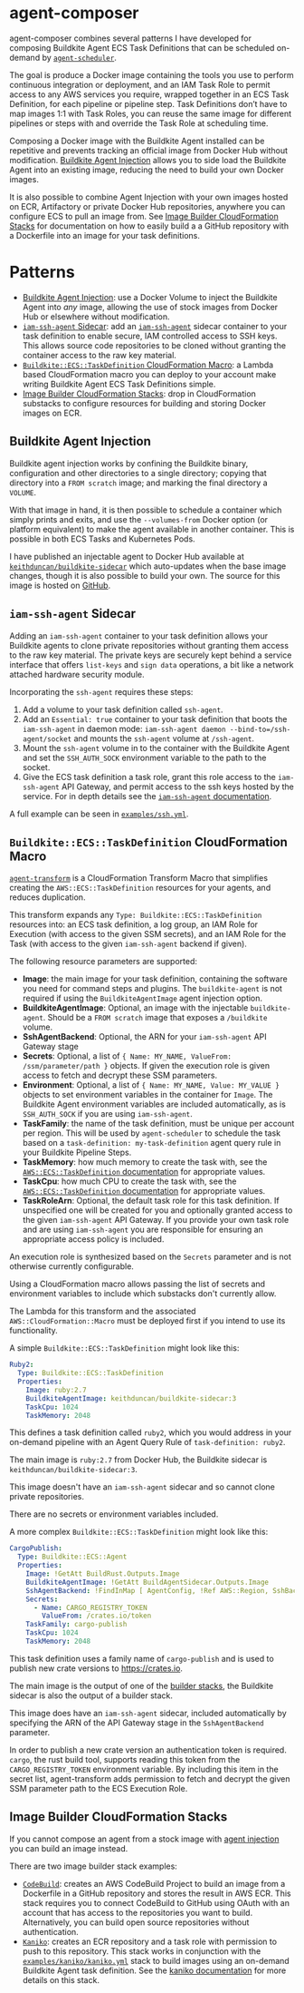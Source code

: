 # agent-composer

agent-composer combines several patterns I have developed for composing
Buildkite Agent ECS Task Definitions that can be scheduled on-demand by
[`agent-scheduler`](../agent-scheduler).

The goal is produce a Docker image containing the tools you use to perform
continuous integration or deployment, and an IAM Task Role to permit access to
any AWS services you require, wrapped together in an ECS Task Definition, for
each pipeline or pipeline step. Task Definitions don’t have to map images 1:1
with Task Roles, you can reuse the same image for different pipelines or steps
with and override the Task Role at scheduling time.

Composing a Docker image with the Buildkite Agent installed can be repetitive
and prevents tracking an official image from Docker Hub without modification.
[Buildkite Agent Injection](#buildkite-agent-injection) allows you to side load
the Buildkite Agent into an existing image, reducing the need to build your own
Docker images.

It is also possible to combine Agent Injection with your own images hosted on
ECR, Artifactory or private Docker Hub repositories, anywhere you can configure
ECS to pull an image from. See [Image Builder CloudFormation Stacks](#image-builder-cloudformation-stacks)
for documentation on how to easily build a a GitHub repository with a Dockerfile
into an image for your task definitions.

# Patterns

- [Buildkite Agent Injection](#buildkite-agent-injection): use a Docker Volume
to inject the Buildkite Agent into _any_ image, allowing the use of stock images
from Docker Hub or elsewhere without modification.
- [`iam-ssh-agent` Sidecar](#iam-ssh-agent-sidecar): add an
[`iam-ssh-agent`](https://github.com/keithduncan/iam-ssh-agent) sidecar
container to your task definition to enable secure, IAM controlled access to SSH
keys. This allows source code repositories to be cloned without granting the
container access to the raw key material.
- [`Buildkite::ECS::TaskDefinition` CloudFormation Macro](#buildkiteecstaskdefinition-cloudformation-macro):
a Lambda based CloudFormation macro you can deploy to your account make writing
Buildkite Agent ECS Task Definitions simple.
- [Image Builder CloudFormation Stacks](#image-builder-cloudformation-stacks):
drop in CloudFormation substacks to configure resources for building and storing
Docker images on ECR.


## Buildkite Agent Injection

Buildkite agent injection works by confining the Buildkite binary, configuration
and other directories to a single directory; copying that directory into a
`FROM scratch` image; and marking the final directory a `VOLUME`.

With that image in hand, it is then possible to schedule a container which
simply prints and exits, and use the `--volumes-from` Docker option (or platform
equivalent) to make the agent available in another container. This is possible
in both ECS Tasks and Kubernetes Pods.

I have published an injectable agent to Docker Hub available at
[`keithduncan/buildkite-sidecar`](https://hub.docker.com/r/keithduncan/buildkite-sidecar)
which auto-updates when the base image changes, though it is also possible to
build your own. The source for this image is hosted on
[GitHub](https://github.com/keithduncan/buildkite-sidecar).


## `iam-ssh-agent` Sidecar

Adding an `iam-ssh-agent` container to your task definition allows your
Buildkite agents to clone private repositories without granting them access to
the raw key material. The private keys are securely kept behind a service
interface that offers `list-keys` and `sign data` operations, a bit like a
network attached hardware security module.

Incorporating the `ssh-agent` requires these steps:

1. Add a volume to your task definition called `ssh-agent`.
1. Add an `Essential: true` container to your task definition that boots the
`iam-ssh-agent` in daemon mode: `iam-ssh-agent daemon --bind-to=/ssh-agent/socket`
and mounts the `ssh-agent` volume at `/ssh-agent`.
1. Mount the `ssh-agent` volume in to the container with the Buildkite Agent and
set the `SSH_AUTH_SOCK` environment variable to the path to the socket.
1. Give the ECS task definition a task role, grant this role access to the
`iam-ssh-agent` API Gateway, and permit access to the ssh keys hosted by the
service. For in depth details see the
[`iam-ssh-agent` documentation](http://github.com/keithduncan/iam-ssh-agent).

A full example can be seen in [`examples/ssh.yml`](examples/ssh.yml).

## `Buildkite::ECS::TaskDefinition` CloudFormation Macro

[`agent-transform`](agent-transform) is a CloudFormation Transform Macro that
simplifies creating the `AWS::ECS::TaskDefinition` resources for your agents,
and reduces duplication.

This transform expands any `Type: Buildkite::ECS::TaskDefinition` resources
into: an ECS task definition, a log group, an IAM Role for Execution (with
access to the given SSM secrets), and an IAM Role for the Task (with access to
the given `iam-ssh-agent` backend if given).

The following resource parameters are supported:

- **Image**: the main image for your task definition, containing the software
you need for command steps and plugins. The `buildkite-agent` is not required
if using the `BuildkiteAgentImage` agent injection option.
- **BuildkiteAgentImage**: Optional, an image with the injectable
`buildkite-agent`. Should be a `FROM scratch` image that exposes a `/buildkite`
volume.
- **SshAgentBackend**: Optional, the ARN for your `iam-ssh-agent` API Gateway
stage
- **Secrets**: Optional, a list of `{ Name: MY_NAME, ValueFrom: /ssm/parameter/path }`
objects. If given the execution role is given access to fetch and decrypt these
SSM parameters.
- **Environment**: Optional, a list of `{ Name: MY_NAME, Value: MY_VALUE }`
objects to set environment variables in the container for `Image`. The Buildkite
Agent environment variables are included automatically, as is `SSH_AUTH_SOCK` if
you are using `iam-ssh-agent`.
- **TaskFamily**: the name of the task definition, must be unique per account
per region. This will be used by `agent-scheduler` to schedule the task based on
a `task-definition: my-task-definition` agent query rule in your Buildkite
Pipeline Steps.
- **TaskMemory**: how much memory to create the task with, see the
[`AWS::ECS::TaskDefinition` documentation](https://docs.aws.amazon.com/AWSCloudFormation/latest/UserGuide/aws-resource-ecs-taskdefinition.html#cfn-ecs-taskdefinition-memory)
for appropriate values.
- **TaskCpu**: how much CPU to create the task with, see the
[`AWS::ECS::TaskDefinition` documentation](https://docs.aws.amazon.com/AWSCloudFormation/latest/UserGuide/aws-resource-ecs-taskdefinition.html#cfn-ecs-taskdefinition-cpu)
for appropriate values.
- **TaskRoleArn**: Optional, the default task role for this task definition.
If unspecified one will be created for you and optionally granted access to the
given `iam-ssh-agent` API Gateway. If you provide your own task role and are
using `iam-ssh-agent` you are responsible for ensuring an appropriate access
policy is included.


An execution role is synthesized based on the `Secrets` parameter and is not
otherwise currently configurable.


Using a CloudFormation macro allows passing the list of secrets and environment
variables to include which substacks don't currently allow.

The Lambda for this transform and the associated `AWS::CloudFormation::Macro`
must be deployed first if you intend to use its functionality.


A simple `Buildkite::ECS::TaskDefinition` might look like this:

```yaml
Ruby2:
  Type: Buildkite::ECS::TaskDefinition
  Properties:
    Image: ruby:2.7
    BuildkiteAgentImage: keithduncan/buildkite-sidecar:3
    TaskCpu: 1024
    TaskMemory: 2048
```

This defines a task definition called `ruby2`, which you would address in your
on-demand pipeline with an Agent Query Rule of `task-definition: ruby2`.

The main image is `ruby:2.7` from Docker Hub, the Buildkite sidecar is
`keithduncan/buildkite-sidecar:3`.

This image doesn't have an `iam-ssh-agent` sidecar and so cannot clone private
repositories.

There are no secrets or environment variables included.


A more complex `Buildkite::ECS::TaskDefinition` might look like this:

```yaml
CargoPublish:
  Type: Buildkite::ECS::Agent
  Properties:
    Image: !GetAtt BuildRust.Outputs.Image
    BuildkiteAgentImage: !GetAtt BuildAgentSidecar.Outputs.Image
    SshAgentBackend: !FindInMap [ AgentConfig, !Ref AWS::Region, SshBackend ]
    Secrets:
      - Name: CARGO_REGISTRY_TOKEN
        ValueFrom: /crates.io/token
    TaskFamily: cargo-publish
    TaskCpu: 1024
    TaskMemory: 2048
```

This task definition uses a family name of `cargo-publish` and is used to
publish new crate versions to https://crates.io.

The main image is the output of one of the [builder stacks](#builder-stacks),
the Buildkite sidecar is also the output of a builder stack.

This image does have an `iam-ssh-agent` sidecar, included automatically by
specifying the ARN of the API Gateway stage in the `SshAgentBackend` parameter.

In order to publish a new crate version an authentication token is required.
`cargo`, the rust build tool, supports reading this token from the
`CARGO_REGISTRY_TOKEN` environment variable. By including this item in the
secret list, agent-transform adds permission to fetch and decrypt the given SSM
parameter path to the ECS Execution Role.


## Image Builder CloudFormation Stacks

If you cannot compose an agent from a stock image with [agent injection](#buildkite-agent-injection)
you can build an image instead.

There are two image builder stack examples:

- [`CodeBuild`](examples/codebuild/codebuild.yml): creates an AWS CodeBuild Project to
build an image from a Dockerfile in a GitHub repository and stores the result in
AWS ECR. This stack requires you to connect CodeBuild to GitHub using OAuth with
an account that has access to the repositories you want to build. Alternatively,
you can build open source repositories without authentication.
- [`Kaniko`](examples/kaniko/builder.yml): creates an ECR repository and a task role with
permission to push to this repository. This stack works in conjunction with the
[`examples/kaniko/kaniko.yml`](examples/kaniko/kaniko.yml) stack to build images
using an on-demand Buildkite Agent task definition. See the
[kaniko documentation](examples/kaniko) for more details on this stack.
